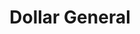 ---
title: "Dollar General"
url: /chatsworth/dollar-general-brown-bridge-road/
shop: variety store
---